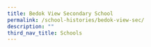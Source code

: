 ```yaml
---
title: Bedok View Secondary School
permalink: /school-histories/bedok-view-sec/
description: ""
third_nav_title: Schools
---
```


